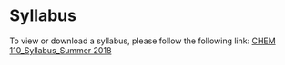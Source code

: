 # Syllabus

To view or download a syllabus, please follow the following link: [CHEM 110_Syllabus_Summer 2018](https://psu.instructure.com/courses/1933137/assignments/syllabus)